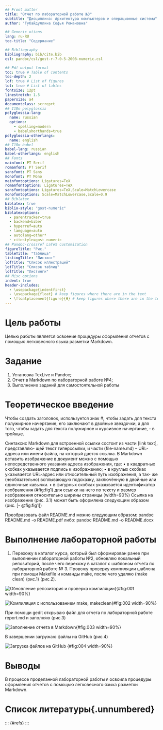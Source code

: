 ```yaml
---
## Front matter
title: "Отчет по лабораторной работе №3"
subtitle: "Дисциплина: Архитектура компьютеров и операционные системы"
author: "Губайдуллина Софья Романовна"

## Generic otions
lang: ru-RU
toc-title: "Содержание"

## Bibliography
bibliography: bib/cite.bib
csl: pandoc/csl/gost-r-7-0-5-2008-numeric.csl

## Pdf output format
toc: true # Table of contents
toc-depth: 2
lof: true # List of figures
lot: true # List of tables
fontsize: 12pt
linestretch: 1.5
papersize: a4
documentclass: scrreprt
## I18n polyglossia
polyglossia-lang:
  name: russian
  options:
	- spelling=modern
	- babelshorthands=true
polyglossia-otherlangs:
  name: english
## I18n babel
babel-lang: russian
babel-otherlangs: english
## Fonts
mainfont: PT Serif
romanfont: PT Serif
sansfont: PT Sans
monofont: PT Mono
mainfontoptions: Ligatures=TeX
romanfontoptions: Ligatures=TeX
sansfontoptions: Ligatures=TeX,Scale=MatchLowercase
monofontoptions: Scale=MatchLowercase,Scale=0.9
## Biblatex
biblatex: true
biblio-style: "gost-numeric"
biblatexoptions:
  - parentracker=true
  - backend=biber
  - hyperref=auto
  - language=auto
  - autolang=other*
  - citestyle=gost-numeric
## Pandoc-crossref LaTeX customization
figureTitle: "Рис."
tableTitle: "Таблица"
listingTitle: "Листинг"
lofTitle: "Список иллюстраций"
lotTitle: "Список таблиц"
lolTitle: "Листинги"
## Misc options
indent: true
header-includes:
  - \usepackage{indentfirst}
  - \usepackage{float} # keep figures where there are in the text
  - \floatplacement{figure}{H} # keep figures where there are in the text
---
```


# Цель работы

Целью работы является освоение процедуры оформления отчетов с помощью легковесного
языка разметки Markdown.

# Задание

1) Установка TexLive и Pandoc;
2) Отчет в Markdown по лабораторной работе №4;
3) Выполнение заданий для самостоятельной работы

# Теоретическое введение

   Чтобы создать заголовок, используется знак #, чтобы задать для текста полужирное начертание, его заключают в двойные звездочки, а для того, чтобы задать для текста полужирное и курсивное начертание, - в тройные.
   
   Синтаксис Markdown для встроенной ссылки состоит из части [link text], представляю-
щей текст гиперссылки, и части (file-name.md) – URL-адреса или имени файла, на который
дается ссылка. В Markdown вставить изображение в документ можно с помощью непосредственного
указания адреса изображения, где:
• в квадратных скобках указывается подпись к изображению;
• в круглых скобках указывается URL-адрес или относительный путь изображения, а так-
же (необязательно) всплывающую подсказку, заключённую в двойные или одиночные
кавычки.
• в фигурных скобках указывается идентификатор изображения (#fig:fig1) для ссылки
на него по тексту и размер изображения относительно ширины страницы (width=90%)
Ссылка на изображение (рис. 3.1) может быть оформлена следующим образом (рис. [-
@fig:fig1])

Преобразовать файл README.md можно следующим образом:
pandoc README.md -o README.pdf
либо:
pandoc README.md -o README.docx

# Выполнение лабораторной работы

1) Перехожу в каталог курса, который был сформирован ранее при выполнении лабораторной работы №2, обновляю локальный репозиторий, после чего перехожу в каталог с шаблоном отчета по лабораторной работе № 3. Провожу проверку компиляции шаблона при помощи Makefile и команды make, после чего удаляю (make clean) (рис.1) (рис.2).

![Обновление репозитория и проверка компиляции](image/1.png)({#fig:001 width=90%}

![Компиляция с использованием make, makeclean](image/2.png){#fig:002 width=90%}

При помощи gedit открываю файл для отчета по лабораторной работе report.md и заполняю (рис.3)

![Заполнение отчета в Markdown](image/3.png){#fig:003 width=90%}

В завершении загружаю файлы на GitHub (рис.4) 

![Загрузка файлов на GitHub](image/4.png) {#fig:004 width=90%}

# Выводы

В процессе проделанной лабораторной работы я освоила процедуры оформления отчетов с помощью легковесного языка разметки Markdown.

# Список литературы{.unnumbered}

::: {#refs}
:::
